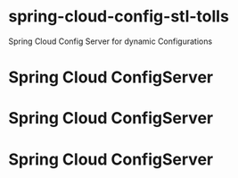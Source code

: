 # spring-cloud-config-stl-tolls
Spring Cloud Config Server for dynamic Configurations
# Spring Cloud ConfigServer
# Spring Cloud ConfigServer
# Spring Cloud ConfigServer
